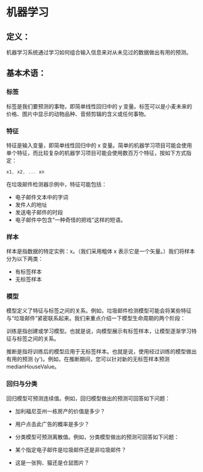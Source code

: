 # 机器学习

## 定义：
机器学习系统通过学习如何组合输入信息来对从未见过的数据做出有用的预测。

## 基本术语：

### 标签
标签是我们要预测的事物，即简单线性回归中的 y 变量。标签可以是小麦未来的价格、图片中显示的动物品种、音频剪辑的含义或任何事物。

### 特征
特征是输入变量，即简单线性回归中的 x 变量。简单的机器学习项目可能会使用单个特征，而比较复杂的机器学习项目可能会使用数百万个特征，按如下方式指定：

```js
x1, x2, ... xn
```

在垃圾邮件检测器示例中，特征可能包括：

  - 电子邮件文本中的字词
  - 发件人的地址
  - 发送电子邮件的时段
  - 电子邮件中包含“一种奇怪的把戏”这样的短语。

### 样本

样本是指数据的特定实例：x。（我们采用粗体 x 表示它是一个矢量。）我们将样本分为以下两类：
  - 有标签样本
  - 无标签样本

### 模型
模型定义了特征与标签之间的关系。例如，垃圾邮件检测模型可能会将某些特征与“垃圾邮件”紧密联系起来。我们来重点介绍一下模型生命周期的两个阶段：

训练是指创建或学习模型。也就是说，向模型展示有标签样本，让模型逐渐学习特征与标签之间的关系。

推断是指将训练后的模型应用于无标签样本。也就是说，使用经过训练的模型做出有用的预测 (y')。例如，在推断期间，您可以针对新的无标签样本预测 medianHouseValue。

### 回归与分类

回归模型可预测连续值。例如，回归模型做出的预测可回答如下问题：

- 加利福尼亚州一栋房产的价值是多少？

- 用户点击此广告的概率是多少？

- 分类模型可预测离散值。例如，分类模型做出的预测可回答如下问题：

- 某个指定电子邮件是垃圾邮件还是非垃圾邮件？

- 这是一张狗、猫还是仓鼠图片？

